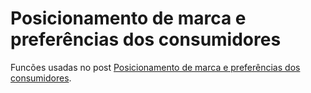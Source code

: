 # Posicionamento de marca e preferências dos consumidores

Funcões usadas no post [Posicionamento de marca e preferências dos consumidores](https://neurembergmatos.github.io/marketing-analytics/posicionamento-de-marcas.html).


